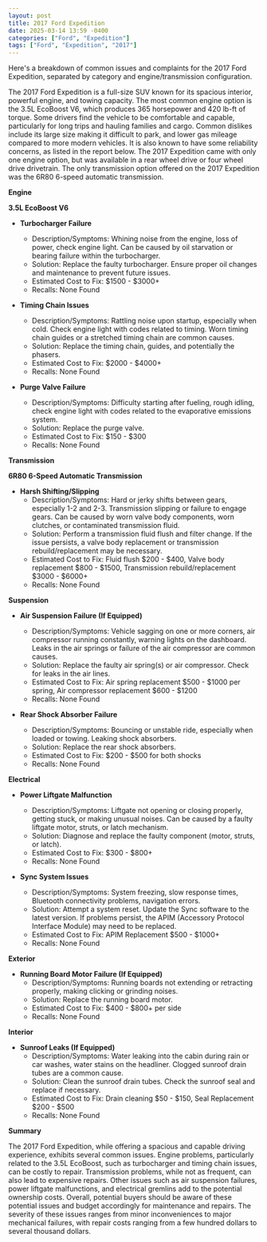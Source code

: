 ```yaml
---
layout: post
title: 2017 Ford Expedition
date: 2025-03-14 13:59 -0400
categories: ["Ford", "Expedition"]
tags: ["Ford", "Expedition", "2017"]
---
```

Here's a breakdown of common issues and complaints for the 2017 Ford Expedition, separated by category and engine/transmission configuration.

The 2017 Ford Expedition is a full-size SUV known for its spacious interior, powerful engine, and towing capacity. The most common engine option is the 3.5L EcoBoost V6, which produces 365 horsepower and 420 lb-ft of torque. Some drivers find the vehicle to be comfortable and capable, particularly for long trips and hauling families and cargo. Common dislikes include its large size making it difficult to park, and lower gas mileage compared to more modern vehicles. It is also known to have some reliability concerns, as listed in the report below. The 2017 Expedition came with only one engine option, but was available in a rear wheel drive or four wheel drive drivetrain. The only transmission option offered on the 2017 Expedition was the 6R80 6-speed automatic transmission.

**Engine**

**3.5L EcoBoost V6**

*   **Turbocharger Failure**
    *   Description/Symptoms: Whining noise from the engine, loss of power, check engine light. Can be caused by oil starvation or bearing failure within the turbocharger.
    *   Solution: Replace the faulty turbocharger. Ensure proper oil changes and maintenance to prevent future issues.
    *   Estimated Cost to Fix: $1500 - $3000+
    *   Recalls: None Found

*   **Timing Chain Issues**
    *   Description/Symptoms: Rattling noise upon startup, especially when cold. Check engine light with codes related to timing. Worn timing chain guides or a stretched timing chain are common causes.
    *   Solution: Replace the timing chain, guides, and potentially the phasers.
    *   Estimated Cost to Fix: $2000 - $4000+
    *   Recalls: None Found

*   **Purge Valve Failure**
    *   Description/Symptoms: Difficulty starting after fueling, rough idling, check engine light with codes related to the evaporative emissions system.
    *   Solution: Replace the purge valve.
    *   Estimated Cost to Fix: $150 - $300
    *   Recalls: None Found

**Transmission**

**6R80 6-Speed Automatic Transmission**

*   **Harsh Shifting/Slipping**
    *   Description/Symptoms: Hard or jerky shifts between gears, especially 1-2 and 2-3. Transmission slipping or failure to engage gears. Can be caused by worn valve body components, worn clutches, or contaminated transmission fluid.
    *   Solution: Perform a transmission fluid flush and filter change. If the issue persists, a valve body replacement or transmission rebuild/replacement may be necessary.
    *   Estimated Cost to Fix: Fluid flush $200 - $400, Valve body replacement $800 - $1500, Transmission rebuild/replacement $3000 - $6000+
    *   Recalls: None Found

**Suspension**

*   **Air Suspension Failure (If Equipped)**
    *   Description/Symptoms: Vehicle sagging on one or more corners, air compressor running constantly, warning lights on the dashboard. Leaks in the air springs or failure of the air compressor are common causes.
    *   Solution: Replace the faulty air spring(s) or air compressor. Check for leaks in the air lines.
    *   Estimated Cost to Fix: Air spring replacement $500 - $1000 per spring, Air compressor replacement $600 - $1200
    *   Recalls: None Found

*   **Rear Shock Absorber Failure**
    *   Description/Symptoms: Bouncing or unstable ride, especially when loaded or towing. Leaking shock absorbers.
    *   Solution: Replace the rear shock absorbers.
    *   Estimated Cost to Fix: $200 - $500 for both shocks
    *   Recalls: None Found

**Electrical**

*   **Power Liftgate Malfunction**
    *   Description/Symptoms: Liftgate not opening or closing properly, getting stuck, or making unusual noises. Can be caused by a faulty liftgate motor, struts, or latch mechanism.
    *   Solution: Diagnose and replace the faulty component (motor, struts, or latch).
    *   Estimated Cost to Fix: $300 - $800+
    *   Recalls: None Found

*   **Sync System Issues**
    *   Description/Symptoms: System freezing, slow response times, Bluetooth connectivity problems, navigation errors.
    *   Solution: Attempt a system reset. Update the Sync software to the latest version. If problems persist, the APIM (Accessory Protocol Interface Module) may need to be replaced.
    *   Estimated Cost to Fix: APIM Replacement $500 - $1000+
    *   Recalls: None Found

**Exterior**

*   **Running Board Motor Failure (If Equipped)**
    *   Description/Symptoms: Running boards not extending or retracting properly, making clicking or grinding noises.
    *   Solution: Replace the running board motor.
    *   Estimated Cost to Fix: $400 - $800+ per side
    *   Recalls: None Found

**Interior**

*   **Sunroof Leaks (If Equipped)**
    *   Description/Symptoms: Water leaking into the cabin during rain or car washes, water stains on the headliner. Clogged sunroof drain tubes are a common cause.
    *   Solution: Clean the sunroof drain tubes. Check the sunroof seal and replace if necessary.
    *   Estimated Cost to Fix: Drain cleaning $50 - $150, Seal Replacement $200 - $500
    *   Recalls: None Found

**Summary**

The 2017 Ford Expedition, while offering a spacious and capable driving experience, exhibits several common issues. Engine problems, particularly related to the 3.5L EcoBoost, such as turbocharger and timing chain issues, can be costly to repair. Transmission problems, while not as frequent, can also lead to expensive repairs. Other issues such as air suspension failures, power liftgate malfunctions, and electrical gremlins add to the potential ownership costs. Overall, potential buyers should be aware of these potential issues and budget accordingly for maintenance and repairs. The severity of these issues ranges from minor inconveniences to major mechanical failures, with repair costs ranging from a few hundred dollars to several thousand dollars.


